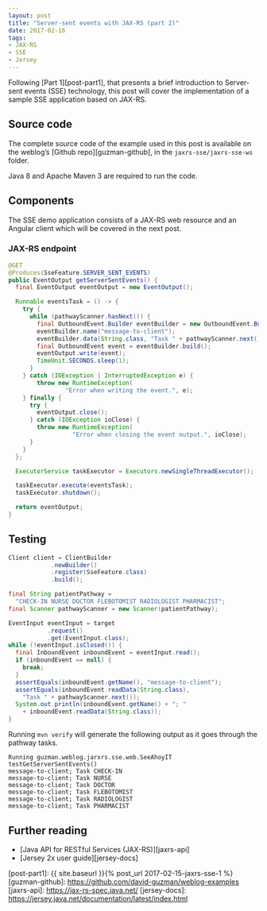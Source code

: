 ```yaml
---
layout: post
title: "Server-sent events with JAX-RS (part 2)"
date: 2017-02-16
tags:
- JAX-RS
- SSE
- Jersey
---
```


Following [Part 1][post-part1], that presents a brief introduction to
Server-sent events (SSE) technology, this post will cover the implementation
of a sample SSE application based on JAX-RS.

## Source code

The complete source code of the example used in this post is available on the
weblog’s [Github repo][guzman-github], in the `jaxrs-sse/jaxrs-sse-ws` folder.

Java 8 and Apache Maven 3 are required to run the code.

## Components

The SSE demo application consists of a JAX-RS web resource and an Angular client
which will be covered in the next post.

### JAX-RS endpoint

```java
@GET
@Produces(SseFeature.SERVER_SENT_EVENTS)
public EventOutput getServerSentEvents() {
  final EventOutput eventOutput = new EventOutput();

  Runnable eventsTask = () -> {
    try {
      while (pathwayScanner.hasNext()) {
        final OutboundEvent.Builder eventBuilder = new OutboundEvent.Builder();
        eventBuilder.name("message-to-client");
        eventBuilder.data(String.class, "Task " + pathwayScanner.next() );
        final OutboundEvent event = eventBuilder.build();
        eventOutput.write(event);
        TimeUnit.SECONDS.sleep(1);
      }
    } catch (IOException | InterruptedException e) {
        throw new RuntimeException(
                "Error when writing the event.", e);
    } finally {
      try {
        eventOutput.close();
      } catch (IOException ioClose) {
        throw new RuntimeException(
                  "Error when closing the event output.", ioClose);
      }
    }
  };

  ExecutorService taskExecutor = Executors.newSingleThreadExecutor();

  taskExecutor.execute(eventsTask);
  taskExecutor.shutdown();

  return eventOutput;
}
```

## Testing

```java
Client client = ClientBuilder
            .newBuilder()
            .register(SseFeature.class)
            .build();
```

```java
final String patientPathway =
  "CHECK-IN NURSE DOCTOR FLEBOTOMIST RADIOLOGIST PHARMACIST";
final Scanner pathwayScanner = new Scanner(patientPathway);

EventInput eventInput = target
           .request()
           .get(EventInput.class);
while (!eventInput.isClosed()) {
  final InboundEvent inboundEvent = eventInput.read();
  if (inboundEvent == null) {
    break;
  }
  assertEquals(inboundEvent.getName(), "message-to-client");
  assertEquals(inboundEvent.readData(String.class),
    "Task " + pathwayScanner.next());
  System.out.println(inboundEvent.getName() + "; "
    + inboundEvent.readData(String.class));
}
```
Running `mvn verify` will generate the following output as it goes through the
pathway tasks.
```
Running guzman.weblog.jarxrs.sse.web.SeeAhoyIT
testGetServerSentEvents()
message-to-client; Task CHECK-IN
message-to-client; Task NURSE
message-to-client; Task DOCTOR
message-to-client; Task FLEBOTOMIST
message-to-client; Task RADIOLOGIST
message-to-client; Task PHARMACIST
```

## Further reading
- [Java API for RESTful Services (JAX-RS)][jaxrs-api]
- [Jersey 2x user guide][jersey-docs]

[post-part1]: {{ site.baseurl }}{% post_url 2017-02-15-jaxrs-sse-1 %}
[guzman-github]: https://github.com/david-guzman/weblog-examples
[jaxrs-api]: https://jax-rs-spec.java.net/
[jersey-docs]: https://jersey.java.net/documentation/latest/index.html
